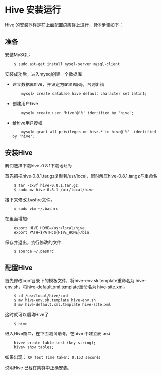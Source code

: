 Hive 安装运行
=============

Hive 的安装同样是在上面配置的集群上进行，具体步骤如下：

准备
----

安装MySQL:

        $ sudo apt-get install mysql-server mysql-client

安装成功后，进入mysql创建一个数据库

-   建立数据库hive，并设定为latin1编码，否则出错

            mysql> create database hive default character set latin1;

-   创建用户hive

            mysql> create user 'hive'@'%' identified by 'hive';

-   给hive用户授权

            mysql> grant all privileges on hive.* to hive@'%'  identified by 'hive';

安装Hive
--------

我们选择下载hive-0.8.1下载地址为

首先把把hive-0.8.1.tar.gz复制到/usr/local，同时解压hive-0.8.1.tar.gz与重命名

        $ tar -zxvf hive-0.8.1.tar.gz
        $ sudo mv hive-0.8.1 /usr/local/hive

接下来修改.bashrc文件。

        $ sudo vim ~/.bashrc

在里面增加:

        export HIVE_HOME=/usr/local/hive
        export PATH=$PATH:${HIVE_HOME}/bin

保存并退出，执行修改的文件:

        $ source ~/.bashrc

配置Hive
--------

首先修改conf目录下的模板文件，将hive-env.sh.template重命名为 hive-env.sh，将hive-default.xml.template重命名为
hive-site.xml。

        $ cd /usr/local/hive/conf
        $ mv hive-env.sh.template hive-env.sh
        $ mv hive-default.xml.template hive-site.xml

这时就可以启动Hive了

        $ hive

进入Hive窗口，在下面测试语句，在hive 中建立表 test

        hive> create table test (key string);
        hive> show tables;

如果出现： `OK test Time taken: 0.153 seconds`

说明Hive 已经在集群中正确安装。
